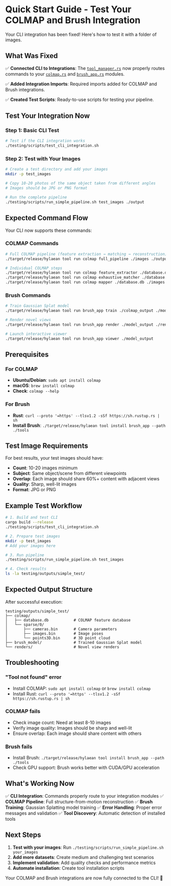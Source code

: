 # Quick Start Guide - Test Your COLMAP and Brush Integration

Your CLI integration has been fixed! Here's how to test it with a folder of images.

## What Was Fixed

✅ **Connected CLI to Integrations**: The [`tool_manager.rs`](src/core/tool_manager.rs) now properly routes commands to your [`colmap.rs`](src/integrations/colmap.rs) and [`brush_app.rs`](src/integrations/brush_app.rs) modules.

✅ **Added Integration Imports**: Required imports added for COLMAP and Brush integrations.

✅ **Created Test Scripts**: Ready-to-use scripts for testing your pipeline.

## Test Your Integration Now

### Step 1: Basic CLI Test
```bash
# Test if the CLI integration works
./testing/scripts/test_cli_integration.sh
```

### Step 2: Test with Your Images
```bash
# Create a test directory and add your images
mkdir -p test_images

# Copy 10-20 photos of the same object taken from different angles
# Images should be JPG or PNG format

# Run the complete pipeline
./testing/scripts/run_simple_pipeline.sh test_images ./output
```

## Expected Command Flow

Your CLI now supports these commands:

### COLMAP Commands
```bash
# Full COLMAP pipeline (feature extraction → matching → reconstruction)
./target/release/hylaean tool run colmap full_pipeline ./images ./output/colmap

# Individual COLMAP steps
./target/release/hylaean tool run colmap feature_extractor ./database.db ./images
./target/release/hylaean tool run colmap exhaustive_matcher ./database.db
./target/release/hylaean tool run colmap mapper ./database.db ./images ./output
```

### Brush Commands
```bash
# Train Gaussian Splat model
./target/release/hylaean tool run brush_app train ./colmap_output ./model_output

# Render novel views
./target/release/hylaean tool run brush_app render ./model_output ./renders

# Launch interactive viewer
./target/release/hylaean tool run brush_app viewer ./model_output
```

## Prerequisites

### For COLMAP
- **Ubuntu/Debian**: `sudo apt install colmap`
- **macOS**: `brew install colmap`
- **Check**: `colmap --help`

### For Brush
- **Rust**: `curl --proto '=https' --tlsv1.2 -sSf https://sh.rustup.rs | sh`
- **Install Brush**: `./target/release/hylaean tool install brush_app --path ./tools`

## Test Image Requirements

For best results, your test images should have:
- **Count**: 10-20 images minimum
- **Subject**: Same object/scene from different viewpoints
- **Overlap**: Each image should share 60%+ content with adjacent views
- **Quality**: Sharp, well-lit images
- **Format**: JPG or PNG

## Example Test Workflow

```bash
# 1. Build and test CLI
cargo build --release
./testing/scripts/test_cli_integration.sh

# 2. Prepare test images
mkdir -p test_images
# Add your images here

# 3. Run pipeline
./testing/scripts/run_simple_pipeline.sh test_images

# 4. Check results
ls -la testing/outputs/simple_test/
```

## Expected Output Structure

After successful execution:
```
testing/outputs/simple_test/
├── colmap/
│   ├── database.db           # COLMAP feature database
│   └── sparse/0/
│       ├── cameras.bin       # Camera parameters
│       ├── images.bin        # Image poses
│       └── points3D.bin      # 3D point cloud
├── brush_model/              # Trained Gaussian Splat model
└── renders/                  # Novel view renders
```

## Troubleshooting

### "Tool not found" error
- Install COLMAP: `sudo apt install colmap` or `brew install colmap`
- Install Rust: `curl --proto '=https' --tlsv1.2 -sSf https://sh.rustup.rs | sh`

### COLMAP fails
- Check image count: Need at least 8-10 images
- Verify image quality: Images should be sharp and well-lit
- Ensure overlap: Each image should share content with others

### Brush fails
- Install Brush: `./target/release/hylaean tool install brush_app --path ./tools`
- Check GPU support: Brush works better with CUDA/GPU acceleration

## What's Working Now

✅ **CLI Integration**: Commands properly route to your integration modules
✅ **COLMAP Pipeline**: Full structure-from-motion reconstruction
✅ **Brush Training**: Gaussian Splatting model training
✅ **Error Handling**: Proper error messages and validation
✅ **Tool Discovery**: Automatic detection of installed tools

## Next Steps

1. **Test with your images**: Run `./testing/scripts/run_simple_pipeline.sh your_images`
2. **Add more datasets**: Create medium and challenging test scenarios
3. **Implement validation**: Add quality checks and performance metrics
4. **Automate installation**: Create tool installation scripts

Your COLMAP and Brush integrations are now fully connected to the CLI! 🎉